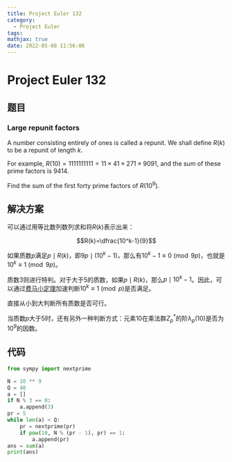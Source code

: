 ```yaml
---
title: Project Euler 132
category:
  - Project Euler
tags:
mathjax: true
date: 2022-05-08 11:56:06
---
```


<escape><!-- more --></escape>
  
# Project Euler 132

## 题目

### Large repunit factors

A number consisting entirely of ones is called a repunit. We shall define $R(k)$ to be a repunit of length $k$.

For example, $R(10) = 1111111111 = 11×41×271×9091$, and the sum of these prime factors is $9414$.

Find the sum of the first forty prime factors of $R(10^9)$.

## 解决方案

可以通过用等比数列数列求和将$R(k)$表示出来：

$$R(k)=\dfrac{10^k-1}{9}$$

如果质数$p$满足$p\mid R(k)$，即$9p\mid(10^k-1)$，那么有$10^k-1\equiv 0 \pmod {9p}$，也就是$10^k\equiv 1 \pmod {9p}$。

质数$3$则进行特判。对于大于$5$的质数，如果$p\mid R(k)$，那么$p\mid 10^k-1$。因此，可以通过[费马小定理](https://mathworld.wolfram.com/FermatsLittleTheorem.html)加速判断$10^k\equiv 1\pmod p$是否满足。

直接从小到大判断所有质数是否可行。

当质数$p$大于$5$时，还有另外一种判断方式：元素$10$在乘法群$Z_p^{\ast}$的阶$\lambda_{p}(10)$是否为$10^9$的因数。

## 代码

```py
from sympy import nextprime

N = 10 ** 9
Q = 40
a = []
if N % 3 == 0:
    a.append(3)
pr = 5
while len(a) < Q:
    pr = nextprime(pr)
    if pow(10, N % (pr - 1), pr) == 1:
        a.append(pr)
ans = sum(a)
print(ans)

```
